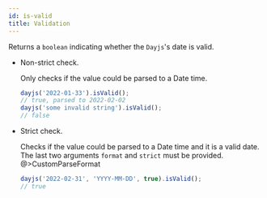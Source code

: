 ```yaml
---
id: is-valid
title: Validation
---
```


Returns a `boolean` indicating whether the `Dayjs`'s date is valid.
- Non-strict check.

  Only checks if the value could be parsed to a Date time.

  ```js
  dayjs('2022-01-33').isValid();
  // true, parsed to 2022-02-02
  dayjs('some invalid string').isValid();
  // false
  ```
- Strict check.

  Checks if the value could be parsed to a Date time and it is a valid date. The last two arguments `format` and `strict` must be provided.
  @>CustomParseFormat
  ```js
  dayjs('2022-02-31', 'YYYY-MM-DD', true).isValid();
  // true
  ```
